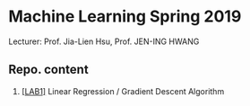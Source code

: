 # Machine Learning Spring 2019

Lecturer: Prof. Jia-Lien Hsu, Prof. JEN-ING HWANG <br>

## Repo. content
1. [[LAB1]](https://google.com) Linear Regression / Gradient Descent Algorithm
